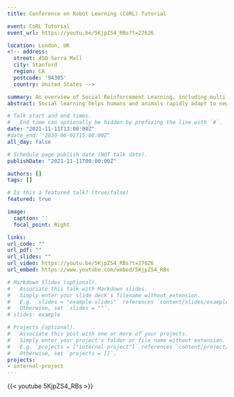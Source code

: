 ```yaml
---
title: Conference on Robot Learning (CoRL) Tutorial

event: CoRL Tutorial
event_url: https://youtu.be/5KjpZS4_RBs?t=27626

location: London, UK
<!-- address:
  street: 450 Serra Mall
  city: Stanford
  region: CA
  postcode: '94305'
  country: United States -->

summary: An overview of Social Reinforcement Learning, including multi-agent coordination, and using multi-agent training as a tool to induce emergent complexity and improve generalization. 
abstract: Social learning helps humans and animals rapidly adapt to new circumstances, and drives the emergence of complex learned behaviors. This tutorial focuses on Social Reinforcement Learning, RL algorithms that leverage multi-agent social learning to improve single-agent learning and generalization, multi-agent coordination, and human-AI interaction. We will cover how to use multi-agent training to generate a curriculum of increasingly complex learning tasks, driving agents to learn more complex behavior, and improving zero-shot transfer to unknown, single-agent test tasks. We will discuss how social learning from agents that are present in the environment can provide similar benefits, and enhance human-AI interaction. Finally, we will discuss the problem of learning to coordinate with other agents, review some of the key challenges, and introduce several proposed approaches. We will show how techniques like social influence, which maximizes mutual information between agents’ actions, can improve coordination without depending on assumptions like centralized training or shared rewards. The tutorial aims to demonstrate that multi-agent social learning---whether through competition, cooperation, or merely co-existence---can enhance RL agents’ ability to acquire interesting behavior, generalize to new environments, and interact with people.

# Talk start and end times.
#   End time can optionally be hidden by prefixing the line with `#`.
date: "2021-11-11T13:00:00Z"
#date_end: "2030-06-01T15:00:00Z"
all_day: false

# Schedule page publish date (NOT talk date).
publishDate: "2021-11-11T00:00:00Z"

authors: []
tags: []

# Is this a featured talk? (true/false)
featured: true

image:
  caption: ''
  focal_point: Right

links:
url_code: ""
url_pdf: ""
url_slides: ""
url_video: https://youtu.be/5KjpZS4_RBs?t=27626
url_embed: https://www.youtube.com/embed/5KjpZS4_RBs

# Markdown Slides (optional).
#   Associate this talk with Markdown slides.
#   Simply enter your slide deck's filename without extension.
#   E.g. `slides = "example-slides"` references `content/slides/example-slides.md`.
#   Otherwise, set `slides = ""`.
# slides: example

# Projects (optional).
#   Associate this post with one or more of your projects.
#   Simply enter your project's folder or file name without extension.
#   E.g. `projects = ["internal-project"]` references `content/project/deep-learning/index.md`.
#   Otherwise, set `projects = []`.
projects:
- internal-project
---
```


{{< youtube 5KjpZS4_RBs >}}

